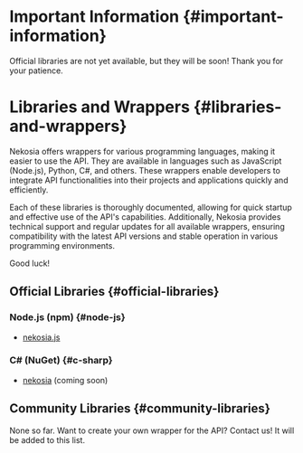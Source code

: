 [//]: # (Title: Libraries - Nekosia Docs)
[//]: # (Description: Documentation for Nekosia API libraries and wrappers. Learn about the available libraries and how to use them to integrate Nekosia API into your projects.)
[//]: # (Tags: nekosia, libraries, wrappers, api, nekosia wrappers, nekosia node.js, nekosia npm, nekosia wrappers)
[//]: # (Canonical: wrappers)
[//]: # (Creation date: 2024-07-29)
[//]: # (Last update: 2024-08-18)
[//]: # (Contributors: Sefinek)

# Important Information {#important-information}
Official libraries are not yet available, but they will be soon! Thank you for your patience.

# Libraries and Wrappers {#libraries-and-wrappers}
Nekosia offers wrappers for various programming languages, making it easier to use the API.
They are available in languages such as JavaScript (Node.js), Python, C#, and others.
These wrappers enable developers to integrate API functionalities into their projects and applications quickly and efficiently.

Each of these libraries is thoroughly documented, allowing for quick startup and effective use of the API's capabilities.
Additionally, Nekosia provides technical support and regular updates for all available wrappers, ensuring compatibility with the latest API versions and stable operation in various programming environments.

Good luck!

## Official Libraries {#official-libraries}
### Node.js (npm) {#node-js}
- [nekosia.js](https://www.npmjs.com/package/nekosia.js)

### C# (NuGet) {#c-sharp}
- [nekosia](https://nekosia.cat) (coming soon)

## Community Libraries {#community-libraries}
None so far. Want to create your own wrapper for the API? Contact us! It will be added to this list.